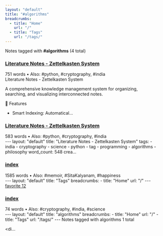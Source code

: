 ```yaml
---
layout: "default"
title: "#algorithms"
breadcrumbs:
  - title: "Home"
    url: "/"
  - title: "Tags"
    url: "/tags/"
---
```

Notes tagged with **#algorithms** (4 total)

<div class="note-grid">

<div class="note-card">
    <h3><a href="readme/">Literature Notes - Zettelkasten System</a></h3>
    <div class="note-meta">
        751 words
        • Also: #python, #cryptography, #india
    </div>
    <div class="note-excerpt">Literature Notes - Zettelkasten System

A comprehensive knowledge management system for organizing, searching, and visualizing interconnected notes.

 🧠 Features

- Smart Indexing: Automatical...</div>
</div>

<div class="note-card">
    <h3><a href="docs/readme/index/">Literature Notes - Zettelkasten System</a></h3>
    <div class="note-meta">
        583 words
        • Also: #python, #cryptography, #india
    </div>
    <div class="note-excerpt">---
layout: "default"
title: "Literature Notes - Zettelkasten System"
tags:
  - india
  - cryptography
  - science
  - python
  - tag
  - programming
  - algorithms
  - philosophy
word_count: 548
crea...</div>
</div>

<div class="note-card">
    <h3><a href="docs/tags/index/">index</a></h3>
    <div class="note-meta">
        1585 words
        • Also: #memoir, #SitaKalyanam, #happiness
    </div>
    <div class="note-excerpt">---
layout: "default"
title: "Tags"
breadcrumbs:
  - title: "Home"
    url: "/"
---
<div class="tag-cloud">
<a href="favorite/" class="tag" style="--tag-weight: 1.0">favorite 12</a>
<a href="progra...</div>
</div>

<div class="note-card">
    <h3><a href="docs/tags/algorithms/index/">index</a></h3>
    <div class="note-meta">
        74 words
        • Also: #cryptography, #india, #science
    </div>
    <div class="note-excerpt">---
layout: "default"
title: "algorithms"
breadcrumbs:
  - title: "Home"
    url: "/"
  - title: "Tags"
    url: "/tags/"
---
Notes tagged with algorithms 1 total

<div class="note-grid">

<di...</div>
</div>
</div>